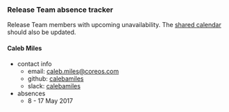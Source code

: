 ### Release Team absence tracker

Release Team members with upcoming unavailability. The [shared calendar](https://calendar.google.com/calendar/embed?src=coreos.com_gajqnr7fcj8vh1oia6bb2di9bs%40group.calendar.google.com&ctz=America/Los_Angeles)
should also be updated.

#### Caleb Miles 
- contact info
  - email: [caleb.miles@coreos.com](mailto:caleb.miles@coreos.com)
  - github: [calebamiles](https://github.com/calebamiles/)
  - slack: [calebamiles](https://kubernetes.slack.com/team/calebamiles)
- absences
  - 8 - 17 May 2017
